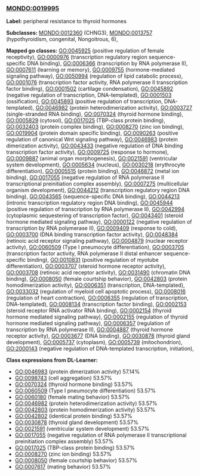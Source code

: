 
### [MONDO:0019995](http://purl.obolibrary.org/obo/MONDO_0019995)
**Label:** peripheral resistance to thyroid hormones

**Subclasses:** [MONDO:0012360](http://purl.obolibrary.org/obo/MONDO_0012360) (CHNG3), [MONDO:0013757](http://purl.obolibrary.org/obo/MONDO_0013757) (hypothyroidism, congenital, Nongoitrous, 6), 

**Mapped go classes:** [GO:0045925](http://purl.obolibrary.org/obo/GO_0045925) (positive regulation of female receptivity), [GO:0000976](http://purl.obolibrary.org/obo/GO_0000976) (transcription regulatory region sequence-specific DNA binding), [GO:0006366](http://purl.obolibrary.org/obo/GO_0006366) (transcription by RNA polymerase II), [GO:0007611](http://purl.obolibrary.org/obo/GO_0007611) (learning or memory), [GO:0009755](http://purl.obolibrary.org/obo/GO_0009755) (hormone-mediated signaling pathway), [GO:0050994](http://purl.obolibrary.org/obo/GO_0050994) (regulation of lipid catabolic process), [GO:0001076](http://purl.obolibrary.org/obo/GO_0001076) (transcription factor activity, RNA polymerase II transcription factor binding), [GO:0001502](http://purl.obolibrary.org/obo/GO_0001502) (cartilage condensation), [GO:0045892](http://purl.obolibrary.org/obo/GO_0045892) (negative regulation of transcription, DNA-templated), [GO:0001503](http://purl.obolibrary.org/obo/GO_0001503) (ossification), [GO:0045893](http://purl.obolibrary.org/obo/GO_0045893) (positive regulation of transcription, DNA-templated), [GO:0046982](http://purl.obolibrary.org/obo/GO_0046982) (protein heterodimerization activity), [GO:0003727](http://purl.obolibrary.org/obo/GO_0003727) (single-stranded RNA binding), [GO:0070324](http://purl.obolibrary.org/obo/GO_0070324) (thyroid hormone binding), [GO:0005829](http://purl.obolibrary.org/obo/GO_0005829) (cytosol), [GO:0017025](http://purl.obolibrary.org/obo/GO_0017025) (TBP-class protein binding), [GO:0032403](http://purl.obolibrary.org/obo/GO_0032403) (protein complex binding), [GO:0008270](http://purl.obolibrary.org/obo/GO_0008270) (zinc ion binding), [GO:0019904](http://purl.obolibrary.org/obo/GO_0019904) (protein domain specific binding), [GO:0090263](http://purl.obolibrary.org/obo/GO_0090263) (positive regulation of canonical Wnt signaling pathway), [GO:0046983](http://purl.obolibrary.org/obo/GO_0046983) (protein dimerization activity), [GO:0043433](http://purl.obolibrary.org/obo/GO_0043433) (negative regulation of DNA binding transcription factor activity), [GO:0009725](http://purl.obolibrary.org/obo/GO_0009725) (response to hormone), [GO:0009887](http://purl.obolibrary.org/obo/GO_0009887) (animal organ morphogenesis), [GO:0021591](http://purl.obolibrary.org/obo/GO_0021591) (ventricular system development), [GO:0005634](http://purl.obolibrary.org/obo/GO_0005634) (nucleus), [GO:0030218](http://purl.obolibrary.org/obo/GO_0030218) (erythrocyte differentiation), [GO:0005515](http://purl.obolibrary.org/obo/GO_0005515) (protein binding), [GO:0046872](http://purl.obolibrary.org/obo/GO_0046872) (metal ion binding), [GO:0017055](http://purl.obolibrary.org/obo/GO_0017055) (negative regulation of RNA polymerase II transcriptional preinitiation complex assembly), [GO:0007275](http://purl.obolibrary.org/obo/GO_0007275) (multicellular organism development), [GO:0044212](http://purl.obolibrary.org/obo/GO_0044212) (transcription regulatory region DNA binding), [GO:0043565](http://purl.obolibrary.org/obo/GO_0043565) (sequence-specific DNA binding), [GO:0044213](http://purl.obolibrary.org/obo/GO_0044213) (intronic transcription regulatory region DNA binding), [GO:0045944](http://purl.obolibrary.org/obo/GO_0045944) (positive regulation of transcription by RNA polymerase II), [GO:0042994](http://purl.obolibrary.org/obo/GO_0042994) (cytoplasmic sequestering of transcription factor), [GO:0043401](http://purl.obolibrary.org/obo/GO_0043401) (steroid hormone mediated signaling pathway), [GO:0000122](http://purl.obolibrary.org/obo/GO_0000122) (negative regulation of transcription by RNA polymerase II), [GO:0009409](http://purl.obolibrary.org/obo/GO_0009409) (response to cold), [GO:0003700](http://purl.obolibrary.org/obo/GO_0003700) (DNA binding transcription factor activity), [GO:0048384](http://purl.obolibrary.org/obo/GO_0048384) (retinoic acid receptor signaling pathway), [GO:0004879](http://purl.obolibrary.org/obo/GO_0004879) (nuclear receptor activity), [GO:0060509](http://purl.obolibrary.org/obo/GO_0060509) (Type I pneumocyte differentiation), [GO:0003705](http://purl.obolibrary.org/obo/GO_0003705) (transcription factor activity, RNA polymerase II distal enhancer sequence-specific binding), [GO:0010831](http://purl.obolibrary.org/obo/GO_0010831) (positive regulation of myotube differentiation), [GO:0003707](http://purl.obolibrary.org/obo/GO_0003707) (steroid hormone receptor activity), [GO:0003708](http://purl.obolibrary.org/obo/GO_0003708) (retinoic acid receptor activity), [GO:0031490](http://purl.obolibrary.org/obo/GO_0031490) (chromatin DNA binding), [GO:0008050](http://purl.obolibrary.org/obo/GO_0008050) (female courtship behavior), [GO:0042803](http://purl.obolibrary.org/obo/GO_0042803) (protein homodimerization activity), [GO:0006351](http://purl.obolibrary.org/obo/GO_0006351) (transcription, DNA-templated), [GO:0033032](http://purl.obolibrary.org/obo/GO_0033032) (regulation of myeloid cell apoptotic process), [GO:0008016](http://purl.obolibrary.org/obo/GO_0008016) (regulation of heart contraction), [GO:0006355](http://purl.obolibrary.org/obo/GO_0006355) (regulation of transcription, DNA-templated), [GO:0008134](http://purl.obolibrary.org/obo/GO_0008134) (transcription factor binding), [GO:0002153](http://purl.obolibrary.org/obo/GO_0002153) (steroid receptor RNA activator RNA binding), [GO:0002154](http://purl.obolibrary.org/obo/GO_0002154) (thyroid hormone mediated signaling pathway), [GO:0002155](http://purl.obolibrary.org/obo/GO_0002155) (regulation of thyroid hormone mediated signaling pathway), [GO:0006357](http://purl.obolibrary.org/obo/GO_0006357) (regulation of transcription by RNA polymerase II), [GO:0004887](http://purl.obolibrary.org/obo/GO_0004887) (thyroid hormone receptor activity), [GO:0003677](http://purl.obolibrary.org/obo/GO_0003677) (DNA binding), [GO:0030878](http://purl.obolibrary.org/obo/GO_0030878) (thyroid gland development), [GO:0005737](http://purl.obolibrary.org/obo/GO_0005737) (cytoplasm), [GO:0005739](http://purl.obolibrary.org/obo/GO_0005739) (mitochondrion), [GO:2000143](http://purl.obolibrary.org/obo/GO_2000143) (negative regulation of DNA-templated transcription, initiation), 

**Class expressions from DL-Learner:**

- [GO:0046983](http://purl.obolibrary.org/obo/GO_0046983) (protein dimerization activity) 57.14%
- [GO:0098743](http://purl.obolibrary.org/obo/GO_0098743) (cell aggregation) 53.57%
- [GO:0070324](http://purl.obolibrary.org/obo/GO_0070324) (thyroid hormone binding) 53.57%
- [GO:0060509](http://purl.obolibrary.org/obo/GO_0060509) (Type I pneumocyte differentiation) 53.57%
- [GO:0060180](http://purl.obolibrary.org/obo/GO_0060180) (female mating behavior) 53.57%
- [GO:0046982](http://purl.obolibrary.org/obo/GO_0046982) (protein heterodimerization activity) 53.57%
- [GO:0042803](http://purl.obolibrary.org/obo/GO_0042803) (protein homodimerization activity) 53.57%
- [GO:0042802](http://purl.obolibrary.org/obo/GO_0042802) (identical protein binding) 53.57%
- [GO:0030878](http://purl.obolibrary.org/obo/GO_0030878) (thyroid gland development) 53.57%
- [GO:0021591](http://purl.obolibrary.org/obo/GO_0021591) (ventricular system development) 53.57%
- [GO:0017055](http://purl.obolibrary.org/obo/GO_0017055) (negative regulation of RNA polymerase II transcriptional preinitiation complex assembly) 53.57%
- [GO:0017025](http://purl.obolibrary.org/obo/GO_0017025) (TBP-class protein binding) 53.57%
- [GO:0008270](http://purl.obolibrary.org/obo/GO_0008270) (zinc ion binding) 53.57%
- [GO:0008050](http://purl.obolibrary.org/obo/GO_0008050) (female courtship behavior) 53.57%
- [GO:0007617](http://purl.obolibrary.org/obo/GO_0007617) (mating behavior) 53.57%


